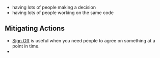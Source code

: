 


- having lots of people making a decision
- having lots of people working on the same code



## Mitigating Actions

 - [Sign Off](Sign-Off) is useful when you need people to agree on something at a point in time.
 - 
